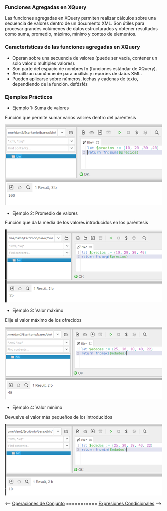 ### Funciones Agregadas en XQuery
Las funciones agregadas en XQuery permiten realizar cálculos sobre una secuencia de valores dentro de un documento XML. Son útiles para procesar grandes volúmenes de datos estructurados y obtener resultados como suma, promedio, máximo, mínimo y conteo de elementos.

### Características de las funciones agregadas en XQuery
- Operan sobre una secuencia de valores (puede ser vacía, contener un solo valor o múltiples valores).
- Son parte del espacio de nombres fn (funciones estándar de XQuery).
- Se utilizan comúnmente para análisis y reportes de datos XML.
- Pueden aplicarse sobre números, fechas y cadenas de texto, dependiendo de la función.
dsfdsfds

### Ejemplos Prácticos
- Ejemplo 1: Suma de valores

Función que permite sumar varios valores dentro del paréntesis


![alt text](<capturas Ivan/1.png>)

- Ejemplo 2: Promedio de valores

Función que da la media de los valores introducidos en los paréntesis

![alt text](<capturas Ivan/2.png>)

- Ejemplo 3: Valor máximo

Elije el valor máximo de los ofrecidos

![alt text](<capturas Ivan/3.png>)

- Ejemplo 4: Valor mínimo

Devuelve el valor más pequeños de los introducidos

![alt text](<capturas Ivan/4.png>)


<-- [Operaciones de Conjunto](./JuanMt.md) =========== [Expresiones Condicionales](./MilaB.md) -->






